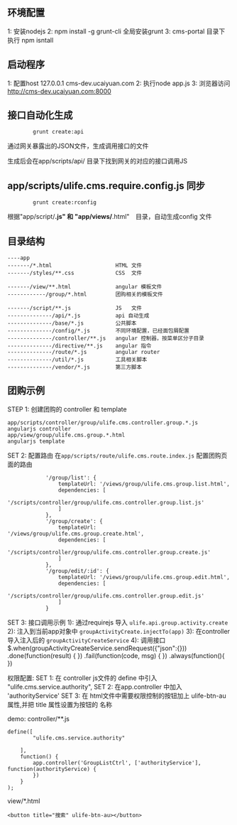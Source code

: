 ## 环境配置
1:  安装nodejs
2:  npm install -g grunt-cli    全局安装grunt
3:  cms-portal 目录下执行 npm isntall


## 启动程序
1:  配置host   127.0.0.1 cms-dev.ucaiyuan.com 
2:  执行node app.js
3:  浏览器访问 http://cms-dev.ucaiyuan.com:8000

## 接口自动化生成
``` node
        grunt create:api
```

通过网关暴露出的JSON文件，生成调用接口的文件

生成后会在app/scripts/api/ 目录下找到网关的对应的接口调用JS


## app/scripts/ulife.cms.require.config.js 同步
``` node
        grunt create:rconfig
```
根据"app/script/**.js" 和 "app/views/**.html"　目录，自动生成config 文件



## 目录结构
```
----app
-------/*.html                    HTML 文件
-------/styles/**.css             CSS  文件

-------/view/**.html              angular 模板文件
------------/group/*.html         团购相关的模板文件

-------/script/**.js              JS   文件
--------------/api/*.js           api 自动生成
--------------/base/*.js          公共脚本
--------------/config/*.js        不同环境配置，已经面包屑配置
--------------/controller/**.js   angular 控制器，按菜单区分子目录
--------------/directive/**.js    angular 指令
--------------/route/*.js         angular router
--------------/util/*.js          工具相关脚本
--------------/vendor/*.js        第三方脚本
```


## 团购示例
STEP 1: 创建团购的 controller 和 template

```
app/scripts/controller/group/ulife.cms.controller.group.*.js      angularjs controller
app/view/group/ulife.cms.group.*.html                             angularjs template
```


SET 2: 配置路由
在`app/scripts/route/ulife.cms.route.index.js` 配置团购页面的路由
```
            '/group/list': {
				templateUrl: '/views/group/ulife.cms.group.list.html',
				dependencies: [
					'/scripts/controller/group/ulife.cms.controller.group.list.js'
				]
			},
			'/group/create': {
				templateUrl: '/views/group/ulife.cms.group.create.html',
				dependencies: [
					'/scripts/controller/group/ulife.cms.controller.group.create.js'
				]
			},
			'/group/edit/:id': {
				templateUrl: '/views/group/ulife.cms.group.edit.html',
				dependencies: [
					'/scripts/controller/group/ulife.cms.controller.group.edit.js'
				]
			}
```


SET 3: 接口调用示例
1): 通过requirejs 导入  `ulife.api.group.activity.create`
2): 注入到当前app对象中  `groupActivityCreate.injectTo(app)`
3): 在controller  导入注入后的 `groupActivityCreateService`
4): 调用接口
$.when(groupActivityCreateService.sendRequest({"json":{}))
	.done(function(result) {
	})
	.fail(function(code, msg) {
	})
	.always(function(){
	})



权限配置:
SET 1: 在 controller js文件的 define 中引入 "ulife.cms.service.authority",
SET 2: 在app.controller 中加入 'authorityService'
SET 3: 在 html文件中需要权限控制的按钮加上 ulife-btn-au 属性,并把 title 属性设置为按钮的 名称


demo: 
controller/**.js
```
define([
        "ulife.cms.service.authority"

    ],
    function() {
        app.controller('GroupListCtrl', ['authorityService'], function(authorityService) {
        })
    }
);
```


view/*.html
```
<button title="搜索" ulife-btn-au></button>
```




